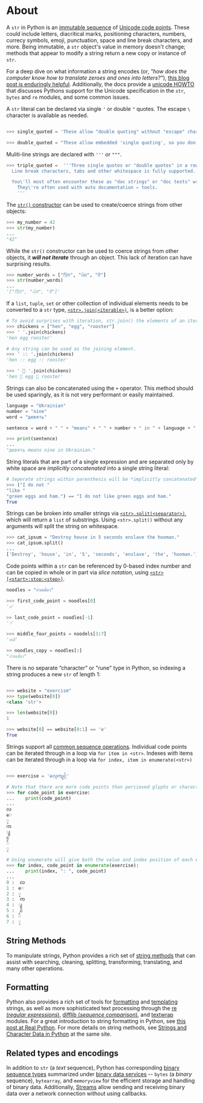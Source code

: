 # About

A `str` in Python is an [immutable sequence][text sequence] of [Unicode code points][unicode code points].
These could include letters, diacritical marks, positioning characters, numbers, currecy symbols, emoji, punctuation, space and line break characters, and more.
Being immutable, a `str` object's value in memory doesn't change; methods that appear to modify a string return a new copy or instance of `str`.

For a deep dive on what information a string encodes (or, _"how does the computer know how to translate zeroes and ones into letters?"_), [this blog post is enduringly helpful][joel-on-text]. Additionally, the docs provide a [unicode HOWTO][unicode how-to] that discusses Pythons support for the Unicode specification in the `str`, `bytes` and `re` modules, and some common issues.

A `str` literal can be declared via single `'` or double `"` quotes. The escape `\` character is available as needed.

```python

>>> single_quoted = 'These allow "double quoting" without "escape" characters.'

>>> double_quoted = "These allow embedded 'single quoting', so you don't have to use an 'escape' character".
```

Muliti-line strings are declared with `'''` or `"""`.

```python
>>> triple_quoted =  '''Three single quotes or "double quotes" in a row allow for multi-line string literals.
  Line break characters, tabs and other whitespace is fully supported.

  You\'ll most often encounter these as "doc strings" or "doc tests" written just below the first line of a function or class definition.
    They\'re often used with auto documentation ✍ tools.
    '''
```

The [`str()` constructor][str-constructor] can be used to create/coerce strings from other objects:

```python
>>> my_number = 42
>>> str(my_number)
...
"42"
```

While the `str()` constructor can be used to coerce strings from other objects, it _**will not iterate**_ through an object.
This lack of iteration can have surprising results.

```python
>>> number_words = ["ਤਿੰਨ", "ਪੰਜ", "ਨੌ"]
>>> str(number_words)
...
'["ਤਿੰਨ", "ਪੰਜ", "ਨੌ"]'
```

If a `list`, `tuple`, `set` or other collection of individual elements needs to be converted to a `str` type, [`<str>.join(<iterable>)`][str-join], is a better option:

```python
# To avoid surprises with iteration, str.join() the elements of an iterable.
>>> chickens = ["hen", "egg", "rooster"]
>>> ' '.join(chickens)
'hen egg rooster'

# Any string can be used as the joining element.
>>> ' :: '.join(chickens)
'hen :: egg :: rooster'

>>> ' 🌿 '.join(chickens)
'hen 🌿 egg 🌿 rooster'
```

Strings can also be concatenated using the `+` operator.
This method should be used sparingly, as it is not very performant or easily maintained.

```python
language = "Ukrainian"
number = "nine"
word = "девять"

sentence = word + " " + "means" + " " + number + " in " + language + "."

>>> print(sentence)
...
"девять means nine in Ukrainian."
```

String literals that are part of a single expression and are separated only by white space are _implicitly concatenated_ into a single string literal:

```python
# Seperate strings within parenthesis will be *implicitly concatenated* by the interpreter.
>>> ("I do not "
"like "
"green eggs and ham.") == "I do not like green eggs and ham."
True
```

Strings can be broken into smaller strings via [`<str>.split(<separator>)`][str-split], which will return a `list` of substrings.
Using `<str>.split()` without any arguments will split the string on whitespace.

```python
>>> cat_ipsum = "Destroy house in 5 seconds enslave the hooman."
>>> cat_ipsum.split()
...
['Destroy', 'house', 'in', '5', 'seconds', 'enslave', 'the', 'hooman.']
```

Code points within a `str` can be referenced by 0-based index number and can be copied in whole or in part via _slice notation_, using [`<str>[<start>:stop:<step>]`][common sequence operations].

```python
noodles = "ก๋วยเตี๋ยว"

>>> first_code_point = noodles[0]
'ก'

>> last_code_point = noodles[-1]
'ว'

>>> middle_four_points = noodels[3:7]
'ยเตี'

>> noodles_copy = noodles[:]
"ก๋วยเตี๋ยว"
```

There is no separate “character” or "rune" type in Python, so indexing a string produces a new `str` of length 1:

```python

>>> website = "exercism"
>>> type(website[0])
<class 'str'>

>>> len(website[0])
1

>>> website[0] == website[0:1] == 'e'
True
```

Strings support all [common sequence operations][common sequence operations].
Individual code points can be iterated through in a loop via `for item in <str>`.
Indexes _with_ items can be iterated through in a loop via `for index, item in enumerate(<str>)`

```python

>>> exercise = 'လေ့ကျင့်'

# Note that there are more code points than percieved glyphs or characters
>>> for code_point in exercise:
...    print(code_point)
...
လ
ေ
့
က
ျ
င
်
့

# Using enumerate will give both the value and index position of each element.
>>> for index, code_point in enumerate(exercise):
...    print(index, ": ", code_point)
...
0 :  လ
1 :  ေ
2 :  ့
3 :  က
4 :  ျ
5 :  င
6 :  ်
7 :  ့
```

## String Methods

To manipulate strings, Python provides a rich set of [string methods][str-methods] that can assist with searching, cleaning, splitting, transforming, translating, and many other operations.

## Formatting

Python also provides a rich set of tools for [formatting][str-formatting] and [templating][template-strings] strings, as well as more sophisticated text processing through the [re (_regular expressions_)][re], [difflib (_sequence comparison_)][difflib], and [textwrap][textwrap] modules. For a great introduction to string formatting in Python, see [this post at Real Python][real python string formatting]. For more details on string methods, see [Strings and Character Data in Python][strings and characters] at the same site.

## Related types and encodings

In addition to `str` (a _text_ sequence), Python has corresponding [binary sequence types][binary sequence types] summarized under [binary data services][binary data services] -- `bytes` (a _binary_ sequence), `bytearray`, and `memoryview` for the efficient storage and handling of binary data. Additionally, [Streams][streams] allow sending and receiving binary data over a network connection without using callbacks.

[text sequence]: https://docs.python.org/3/library/stdtypes.html#text-sequence-type-str
[unicode code points]: https://stackoverflow.com/questions/27331819/whats-the-difference-between-a-character-a-code-point-a-glyph-and-a-grapheme
[common sequence operations]: https://docs.python.org/3/library/stdtypes.html#common-sequence-operations
[joel-on-text]: https://www.joelonsoftware.com/2003/10/08/the-absolute-minimum-every-software-developer-absolutely-positively-must-know-about-unicode-and-character-sets-no-excuses/
[str-methods]: https://docs.python.org/3/library/stdtypes.html#string-methods
[str-constructor]: https://docs.python.org/3/library/stdtypes.html#str
[str-formatting]: https://docs.python.org/3/library/string.html#custom-string-formatting
[template-strings]: https://docs.python.org/3/library/string.html#template-strings
[re]: https://docs.python.org/3/library/re.html
[difflib]: https://docs.python.org/3/library/difflib.html
[textwrap]: https://docs.python.org/3/library/textwrap.html
[real python string formatting]: https://realpython.com/python-string-formatting/
[strings and characters]: https://realpython.com/python-strings/
[binary sequence types]: https://docs.python.org/3/library/stdtypes.html#binaryseq
[streams]: https://docs.python.org/3/library/asyncio-stream.html#streams
[unicode how-to]: https://docs.python.org/3/howto/unicode.html
[str-split]: https://docs.python.org/3/library/stdtypes.html#str.split
[binary data services]: https://docs.python.org/3/library/binary.html#binaryservices
[str-join]: https://docs.python.org/3/library/stdtypes.html#str.join
